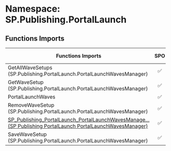 # Namespace: SP.Publishing.PortalLaunch

## Functions Imports

Functions Imports | SPO | SP 2019 | SP 2016 | SP 2013
----------|:---:|:-------:|:-------:|:-------:
GetAllWaveSetups (SP.Publishing.PortalLaunch.PortalLaunchWavesManager) | ✅ | ❌ | ❌ | ❌
GetWaveSetup (SP.Publishing.PortalLaunch.PortalLaunchWavesManager) | ✅ | ❌ | ❌ | ❌
PortalLaunchWaves | ✅ | ❌ | ❌ | ❌
RemoveWaveSetup (SP.Publishing.PortalLaunch.PortalLaunchWavesManager) | ✅ | ❌ | ❌ | ❌
[<span title="SP_Publishing_PortalLaunch_PortalLaunchWavesManager">SP_Publishing_PortalLaunch_PortalLaunchWavesManage...</span> (SP Publishing PortalLaunch PortalLaunchWavesManager)](./Functions/SP_Publishing_PortalLaunch_PortalLaunchWavesManager.md) | ✅ | ❌ | ❌ | ❌
SaveWaveSetup (SP.Publishing.PortalLaunch.PortalLaunchWavesManager) | ✅ | ❌ | ❌ | ❌
